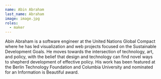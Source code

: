 ```yaml
---
name: Abin Abraham
last_name: Abraham
image: image.jpg
roles:
  - maker
---
```

Abin Abraham is a software engineer at the United Nations Global Compact where he has led visualization and web projects focused on the Sustainable Development Goals. He moves towards the intersection of technology, art, and policy, with the belief that design and technology can find novel ways to shepherd development of effective policy. His work has been featured at the Berlin Technology Foundation and Columbia University and nominated for an Information is Beautiful award.